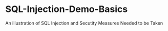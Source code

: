 # SQL-Injection-Demo-Basics
An illustration of SQL Injection and Secutity Measures Needed to be Taken
